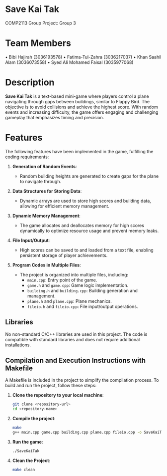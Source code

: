 # Save Kai Tak
COMP2113 Group Project: Group 3

# Team Members
•	Bibi Hajirah (3036193578)
•	Fatima-Tul-Zahra (3036217037)
•	Khan Saahil Alam (3036073558)
•	Syed Ali Mohamed Faisal (3035977068)



# Description
**Save Kai Tak** is a text-based mini-game where players control a plane navigating through gaps between buildings, similar to Flappy Bird. The objective is to avoid collisions and achieve the highest score. With random events and increasing difficulty, the game offers engaging and challenging gameplay that emphasizes timing and precision.

# Features
The following features have been implemented in the game, fulfilling the coding requirements:

1. **Generation of Random Events**: 
   - Random building heights are generated to create gaps for the plane to navigate through.

2. **Data Structures for Storing Data**: 
   - Dynamic arrays are used to store high scores and building data, allowing for efficient memory management.

3. **Dynamic Memory Management**: 
   - The game allocates and deallocates memory for high scores dynamically to optimize resource usage and prevent memory leaks.

4. **File Input/Output**: 
   - High scores can be saved to and loaded from a text file, enabling persistent storage of player achievements.

5. **Program Codes in Multiple Files**: 
   - The project is organized into multiple files, including:
     - `main.cpp`: Entry point of the game.
     - `game.h` and `game.cpp`: Game logic implementation.
     - `building.h` and `building.cpp`: Building generation and management.
     - `plane.h` and `plane.cpp`: Plane mechanics.
     - `fileio.h` and `fileio.cpp`: File input/output operations.

## Libraries
No non-standard C/C++ libraries are used in this project. The code is compatible with standard libraries and does not require additional installations.

## Compilation and Execution Instructions with Makefile
A Makefile is included in the project to simplify the compilation process. To build and run the project, follow these steps:

1. **Clone the repository to your local machine**:
   ```bash
   git clone <repository-url>
   cd <repository-name>

2. **Compile the project**:
   ```bash
   make
   g++ main.cpp game.cpp building.cpp plane.cpp fileio.cpp -o SaveKaiTak

3. **Run the game**:
   ```bash
   ./SaveKaiTak
   
4. **Clean the Project**:
   ```bash
   make clean
